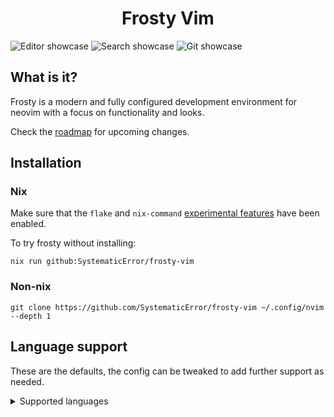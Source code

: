 <h1 align="center">Frosty Vim</h1>

![Editor showcase](https://github.com/SystematicError/frosty-vim/assets/63366086/ab4f0a59-16db-47da-8530-d32565885db8)
![Search showcase](https://github.com/SystematicError/frosty-vim/assets/63366086/d7758606-91b1-46bd-ab93-1c4ec0b24a69)
![Git showcase](https://github.com/SystematicError/frosty-vim/assets/63366086/307e0922-a604-4b16-a4b3-6292e605bc95)

## What is it?

Frosty is a modern and fully configured development environment for neovim with a focus on functionality and looks.

Check the [roadmap](https://github.com/SystematicError/frosty-vim/issues/1) for upcoming changes.

## Installation

### Nix

Make sure that the `flake` and `nix-command` [experimental features](https://nixos.org/manual/nix/unstable/contributing/experimental-features.html) have been enabled.

To try frosty without installing:

```console
nix run github:SystematicError/frosty-vim
```

### Non-nix

```console
git clone https://github.com/SystematicError/frosty-vim ~/.config/nvim --depth 1
```

## Language support

These are the defaults, the config can be tweaked to add further support as needed.

<details>
<summary>Supported languages</summary>

| Language   | Treesitter | LSP | Formatter |
| ---------- | ---------- | --- | --------- |
| Bash       | ✓          |     |           |
| C          | ✓          |     |           |
| C++        | ✓          |     |           |
| CSS        | ✓          | ✓   |           |
| Diff       | ✓          |     |           |
| Dockerfile | ✓          |     |           |
| Go         | ✓          |     |           |
| HTML       | ✓          | ✓   |           |
| Javascript | ✓          |     |           |
| JSON       | ✓          | ✓   |           |
| Latex      | ✓          |     |           |
| Lua        | ✓          | ✓   | ✓         |
| Make       | ✓          |     |           |
| Markdown   | ✓          |     |           |
| Nix        | ✓          | ✓   | ✓         |
| Python     | ✓          |     |           |
| Rust       | ✓          | ✓   | ✓         |
| TOML       | ✓          |     |           |
| Vim        | ✓          |     |           |
| Vimdoc     | ✓          |     |           |
| XML        | ✓          |     |           |
| YAML       | ✓          |     |           |

</details>
